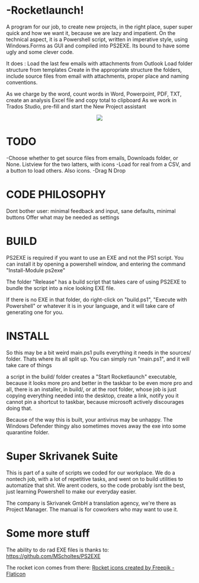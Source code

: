 
# -Rocketlaunch!

A program for our job, to create new projects, in the right place, super super quick and how we want it, because we are lazy and impatient.
On the technical aspect, it is a Powershell script, written in imperative style, using Windows.Forms as GUI and compiled into PS2EXE. 
Its bound to have some ugly and some clever code.

It does :
Load the last few emails with attachments from Outlook
Load folder structure from templates
Create in the appropriate structure the folders,
include source files from email with attachments, proper place and naming conventions.

As we charge by the word, count words in Word, Powerpoint, PDF, TXT, create an analysis Excel file and copy total to clipboard
As we work in Trados Studio, pre-fill and start the New Project assistant

<div align="center">
    <img src="https://github.com/teamcons/Skrivanek-Rocketlaunch/blob/main/images/Screenshot.png" /></td>
</div>


# TODO
-Choose whether to get source files from emails, Downloads folder, or None. Listview for the two latters, with icons
-Load for real from a CSV, and a button to load others. Also icons.
-Drag N Drop

# CODE PHILOSOPHY

Dont bother user: minimal feedback and input, sane defaults, minimal buttons
Offer what may be needed as settings


# BUILD

PS2EXE is required if you want to use an EXE and not the PS1 script.
You can install it by opening a powershell window, and entering the command "Install-Module ps2exe"

The folder "Release" has a build script that takes care of using PS2EXE to bundle the script into a nice looking EXE file.

If there is no EXE in that folder, do right-click on "build.ps1", "Execute with Powershell" or whatever it is in your language, and it will take care of generating one for you.


# INSTALL

So this may be a bit weird
main.ps1 pulls everything it needs in the sources/ folder. Thats where its all split up.
You can simply run "main.ps1", and it will take care of things

a script in the build/ folder creates a "Start Rocketlaunch" executable, because it looks more pro and better in the taskbar
to be even more pro and all, there is an installer, in build/, or at the root folder, whose job is just copying everything needed into the desktop, create a link, notify you
it cannot pin a shortcut to taskbar, because microsoft actively discourages doing that.

Because of the way this is built, your antivirus may be unhappy. The Windows Defender thingy also sometimes moves away the exe into some quarantine folder.


# Super Skrivanek Suite

This is part of a suite of scripts we coded for our workplace.
We do a nontech job, with a lot of repetitive tasks, and went on to build utilities to automatize that shit.
We arent coders, so the code probably isnt the best, just learning Powershell to make our everyday easier.

The company is Skrivanek GmbH a translation agency, we're there as Project Manager.
The manual is for coworkers who may want to use it.



# Some more stuff

The ability to do rad EXE files is thanks to:
https://github.com/MScholtes/PS2EXE

The rocket icon comes from there:
<a href="https://www.flaticon.com/free-icons/rocket" title="rocket icons">Rocket icons created by Freepik - Flaticon</a>
